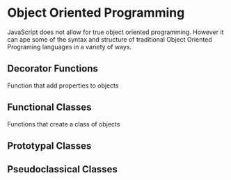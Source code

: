 # Object Oriented Programming
JavaScript does not allow for true object oriented programming. However it can ape some of the syntax and structure of traditional Object Oriented Programing languages in a variety of ways.

## Decorator Functions
Function that add properties to objects

## Functional Classes
Functions that create a class of objects

## Prototypal Classes


## Pseudoclassical Classes